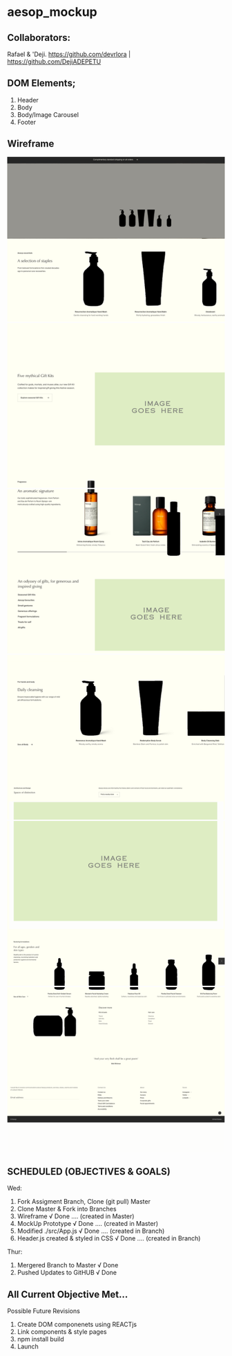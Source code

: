 # aesop_mockup

## Collaborators: 
Rafael & 'Deji.
https://github.com/devrlora  |   https://github.com/DejiADEPETU

  
## DOM Elements;
1. Header
2. Body
3. Body/Image Carousel
4. Footer

## Wireframe
![1](./images/wireframe/s1.png)
![2](./images/wireframe/s2.png)
![3](./images/wireframe/s3.png)
![4](./images/wireframe/s4.png)
![5](./images/wireframe/s5.png)
![6](./images/wireframe/s6.png)

## SCHEDULED (OBJECTIVES & GOALS)
Wed:
1. Fork Assigment Branch, Clone (git pull) Master
2. Clone Master & Fork into Branches
3. Wireframe       									       	√ Done .... (created in Master) 
4. MockUp Prototype 					            	√ Done .... (created in Master)
5. Modified ./src/App.js  					       	√ Done .... (created in Branch)
6. Header.js created & styled in CSS 				√ Done .... (created in Branch)

Thur:
1. Mergered Branch to Master  	                          √ Done
2. Pushed Updates to GitHUB  	                            √ Done

## All Current Objective Met... 

Possible Future Revisions
1. Create DOM componenets using REACTjs
2. Link components & style pages
3. npm install build
4. Launch
